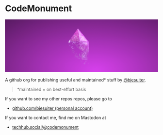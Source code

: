 # CodeMonument 

![](./assets/banner.jpg)

A github org for publishing useful and maintained\* stuff by [@bjesuiter](https://github.com/bjesuiter). 

> \*maintained = on best-effort basis

If you want to see my other repos repos, please go to 

- [github.com/bjesuiter (personal account)](https://github.com/bjesuiter)

If you want to contact me, find me on Mastodon at 

- <a rel="me" href="https://techhub.social/@codemonument">techhub.social/@codemonument</a>

